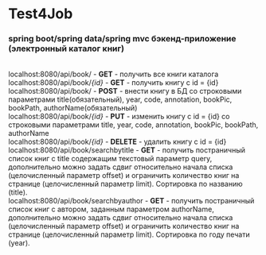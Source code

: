 # Test4Job
<h3>spring boot/spring data/spring mvc бэкенд-приложение (электронный каталог книг)</h3><br>
localhost:8080/api/book/ - <b>GET</b> - получить все книги каталога<br>
localhost:8080/api/book/<i>{id}</i> - <b>GET</b> - получить книгу с id = {id}<br>
localhost:8080/api/book/ - <b>POST</b> - внести книгу в БД со строковыми параметрами title(обязательный), year, code, annotation, bookPic, bookPath, authorName(обязательный)<br>
localhost:8080/api/book/<i>{id}</i> - <b>PUT</b> - изменить книгу с id = {id} со строковыми параметрами title, year, code, annotation, bookPic, bookPath, authorName<br>
localhost:8080/api/book/<i>{id}</i> - <b>DELETE</b> - удалить книгу с id = {id}<br>
localhost:8080/api/book/searchbytitle - <b>GET</b> - получить постраничный список книг с title содержащим текстовый параметр query, дополнительно можно задать сдвиг относительно начала списка (целочисленный параметр offset) и ограничить количество книг на странице (целочисленный параметр limit). Сортировка по названию (title).<br>
localhost:8080/api/book/searchbyauthor - <b>GET</b> - получить постраничный список книг с автором, заданным параметром authorName, дополнительно можно задать сдвиг относительно начала списка (целочисленный параметр offset) и ограничить количество книг на странице (целочисленный параметр limit). Сортировка по году печати (year).<br>
